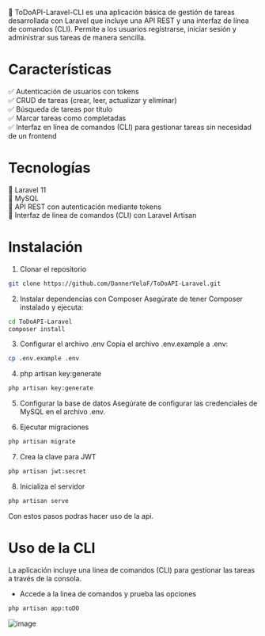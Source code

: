 🚀 ToDoAPI-Laravel-CLI es una aplicación básica de gestión de tareas desarrollada con Laravel que incluye una API REST y una interfaz de línea de comandos (CLI). Permite a los usuarios registrarse, iniciar sesión y administrar sus tareas de manera sencilla.

# Características
✅ Autenticación de usuarios con tokens  
✅ CRUD de tareas (crear, leer, actualizar y eliminar)  
✅ Búsqueda de tareas por título  
✅ Marcar tareas como completadas  
✅ Interfaz en línea de comandos (CLI) para gestionar tareas sin necesidad de un frontend  

# Tecnologías
🔹 Laravel 11  
🔹 MySQL  
🔹 API REST con autenticación mediante tokens  
🔹 Interfaz de línea de comandos (CLI) con Laravel Artisan  

# Instalación

1. Clonar el repositorio

```bash
git clone https://github.com/DannerVelaF/ToDoAPI-Laravel.git
```

2. Instalar dependencias con Composer Asegúrate de tener Composer instalado y ejecuta:

```bash
cd ToDoAPI-Laravel
composer install
```

3. Configurar el archivo .env Copia el archivo .env.example a .env:

```bash
cp .env.example .env
```

4. php artisan key:generate

```bash
php artisan key:generate
```

5. Configurar la base de datos Asegúrate de configurar las credenciales de MySQL en el archivo .env.

6. Ejecutar migraciones

```bash
php artisan migrate
```

7. Crea la clave para JWT

```bash
php artisan jwt:secret
```

8. Inicializa el servidor
```bash
php artisan serve
```

Con estos pasos podras hacer uso de la api.

# Uso de la CLI

La aplicación incluye una linea de comandos (CLI) para gestionar las tareas a través de la consola.

* Accede a la linea de comandos y prueba las opciones
```bash
php artisan app:toDO
```
![image](https://github.com/user-attachments/assets/bbbaaf08-e042-4e60-a810-2b8a22eb3ac9)


